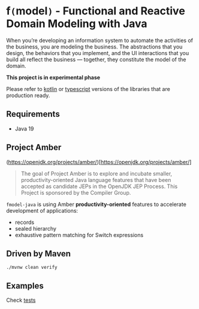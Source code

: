 # **f`(`model`)`** - Functional and Reactive Domain Modeling with Java

When you’re developing an information system to automate the activities of the business, you are modeling the business.
The abstractions that you design, the behaviors that you implement, and the UI interactions that you build all reflect
the business — together,
they constitute the model of the domain.

**This project is in experimental phase**

Please refer to [kotlin](https://github.com/fraktalio/fmodel) or [typescript](https://github.com/fraktalio/fmodel-ts)
versions of the libraries that are production ready.

## Requirements

- Java 19

## Project Amber

(https://openjdk.org/projects/amber/)[https://openjdk.org/projects/amber/]

> The goal of Project Amber is to explore and incubate smaller, productivity-oriented Java language features that have
> been accepted as candidate JEPs in the OpenJDK JEP Process. This Project is sponsored by the Compiler Group.

`fmodel-java` is using Amber **productivity-oriented** features to accelerate development of applications:

- records
- sealed hierarchy
- exhaustive pattern matching for Switch expressions

## Driven by Maven

```shell
./mvnw clean verify
```

## Examples

Check [tests](src/test/java/com/fraktalio/fmodel/domain/example)